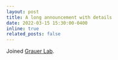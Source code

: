 ```yaml
---
layout: post
title: A long announcement with details
date: 2022-03-15 15:30:00-0400
inline: true
related_posts: false
---
```


Joined [Grauer Lab](http://samgrauer.ca/).

